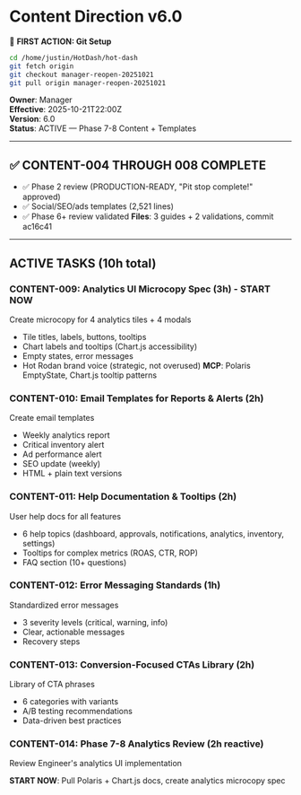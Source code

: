 # Content Direction v6.0

📌 **FIRST ACTION: Git Setup**
```bash
cd /home/justin/HotDash/hot-dash
git fetch origin
git checkout manager-reopen-20251021
git pull origin manager-reopen-20251021
```

**Owner**: Manager  
**Effective**: 2025-10-21T22:00Z  
**Version**: 6.0  
**Status**: ACTIVE — Phase 7-8 Content + Templates

---

## ✅ CONTENT-004 THROUGH 008 COMPLETE
- ✅ Phase 2 review (PRODUCTION-READY, "Pit stop complete!" approved)
- ✅ Social/SEO/ads templates (2,521 lines)
- ✅ Phase 6+ review validated
**Files**: 3 guides + 2 validations, commit ac16c41

---

## ACTIVE TASKS (10h total)

### CONTENT-009: Analytics UI Microcopy Spec (3h) - START NOW
Create microcopy for 4 analytics tiles + 4 modals
- Tile titles, labels, buttons, tooltips
- Chart labels and tooltips (Chart.js accessibility)
- Empty states, error messages
- Hot Rodan brand voice (strategic, not overused)
**MCP**: Polaris EmptyState, Chart.js tooltip patterns

### CONTENT-010: Email Templates for Reports & Alerts (2h)
Create email templates
- Weekly analytics report
- Critical inventory alert
- Ad performance alert
- SEO update (weekly)
- HTML + plain text versions

### CONTENT-011: Help Documentation & Tooltips (2h)
User help docs for all features
- 6 help topics (dashboard, approvals, notifications, analytics, inventory, settings)
- Tooltips for complex metrics (ROAS, CTR, ROP)
- FAQ section (10+ questions)

### CONTENT-012: Error Messaging Standards (1h)
Standardized error messages
- 3 severity levels (critical, warning, info)
- Clear, actionable messages
- Recovery steps

### CONTENT-013: Conversion-Focused CTAs Library (2h)
Library of CTA phrases
- 6 categories with variants
- A/B testing recommendations
- Data-driven best practices

### CONTENT-014: Phase 7-8 Analytics Review (2h reactive)
Review Engineer's analytics UI implementation

**START NOW**: Pull Polaris + Chart.js docs, create analytics microcopy spec
